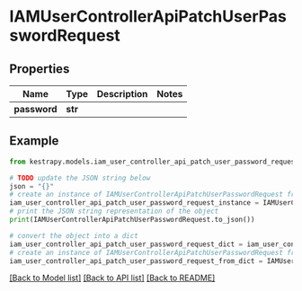 # IAMUserControllerApiPatchUserPasswordRequest


## Properties

Name | Type | Description | Notes
------------ | ------------- | ------------- | -------------
**password** | **str** |  | 

## Example

```python
from kestrapy.models.iam_user_controller_api_patch_user_password_request import IAMUserControllerApiPatchUserPasswordRequest

# TODO update the JSON string below
json = "{}"
# create an instance of IAMUserControllerApiPatchUserPasswordRequest from a JSON string
iam_user_controller_api_patch_user_password_request_instance = IAMUserControllerApiPatchUserPasswordRequest.from_json(json)
# print the JSON string representation of the object
print(IAMUserControllerApiPatchUserPasswordRequest.to_json())

# convert the object into a dict
iam_user_controller_api_patch_user_password_request_dict = iam_user_controller_api_patch_user_password_request_instance.to_dict()
# create an instance of IAMUserControllerApiPatchUserPasswordRequest from a dict
iam_user_controller_api_patch_user_password_request_from_dict = IAMUserControllerApiPatchUserPasswordRequest.from_dict(iam_user_controller_api_patch_user_password_request_dict)
```
[[Back to Model list]](../README.md#documentation-for-models) [[Back to API list]](../README.md#documentation-for-api-endpoints) [[Back to README]](../README.md)


